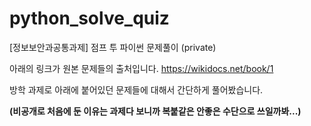 # python_solve_quiz
[정보보안과공통과제] 점프 투 파이썬 문제풀이 (private) 

아래의 링크가 원본 문제들의 출처입니다.
https://wikidocs.net/book/1

방학 과제로 아래에 붙어있던 문제들에 대해서 간단하게 풀어봤습니다.

**(비공개로 처음에 둔 이유는 과제다 보니까 복붙같은 안좋은 수단으로 쓰일까봐...)**
